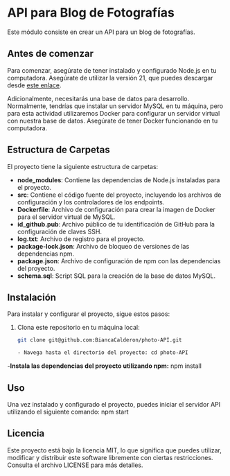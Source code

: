 # API para Blog de Fotografías

Este módulo consiste en crear un API para un blog de fotografías. 

## Antes de comenzar
Para comenzar, asegúrate de tener instalado y configurado Node.js en tu computadora. Asegúrate de utilizar la versión 21, que puedes descargar desde [este enlace](https://nodejs.org/en/).

Adicionalmente, necesitarás una base de datos para desarrollo. Normalmente, tendrías que instalar un servidor MySQL en tu máquina, pero para esta actividad utilizaremos Docker para configurar un servidor virtual con nuestra base de datos. Asegúrate de tener Docker funcionando en tu computadora.

## Estructura de Carpetas

El proyecto tiene la siguiente estructura de carpetas:

- **node_modules**: Contiene las dependencias de Node.js instaladas para el proyecto.
- **src**: Contiene el código fuente del proyecto, incluyendo los archivos de configuración y los controladores de los endpoints.
- **Dockerfile**: Archivo de configuración para crear la imagen de Docker para el servidor virtual de MySQL.
- **id_github.pub**: Archivo público de tu identificación de GitHub para la configuración de claves SSH.
- **log.txt**: Archivo de registro para el proyecto.
- **package-lock.json**: Archivo de bloqueo de versiones de las dependencias npm.
- **package.json**: Archivo de configuración de npm con las dependencias del proyecto.
- **schema.sql**: Script SQL para la creación de la base de datos MySQL.
## Instalación
Para instalar y configurar el proyecto, sigue estos pasos:

1. Clona este repositorio en tu máquina local:
   ```bash
   git clone git@github.com:BiancaCalderon/photo-API.git

   - Navega hasta el directorio del proyecto: cd photo-API

-**Instala las dependencias del proyecto utilizando npm:**
npm install

## Uso
Una vez instalado y configurado el proyecto, puedes iniciar el servidor API utilizando el siguiente comando:
npm start

## Licencia
Este proyecto está bajo la licencia MIT, lo que significa que puedes utilizar, modificar y distribuir este software libremente con ciertas restricciones. Consulta el archivo LICENSE para más detalles.




